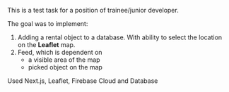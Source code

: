 This is a test task for a position of trainee/junior developer. 

The goal was to implement:
1. Adding a rental object to a database. With ability to select the location on the **Leaflet** map.
2. Feed, which is dependent on
   - a visible area of the map
   - picked object on the map
  
Used Next.js, Leaflet, Firebase Cloud and Database
